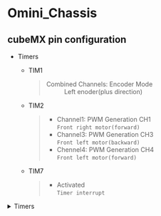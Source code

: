 # Omini_Chassis

## cubeMX pin configuration
* Timers
  * TIM1  
    > <dl>
    >  <dt>Combined Channels: Encoder Mode</dt>
    >  <dd>Left enoder(plus direction)</dd>
    > </dl>
      
  * TIM2
    > * Channel1: PWM Generation CH1  
    >   `Front right motor(forward)`
    > * Channel3: PWM Generation CH3  
    >   `Front left motor(backward)`
    > * Chennel4: PWM Generation CH4  
    >   `Front left motor(forward)`
      
  * TIM7
    > * Activated  
        `Timer interrupt`
<details><summary>Timers</summary><div>
 
 <details><summary>TIM1</summary><div>
  <dl>
   <dt>Combined Channels: Encoder Mode</dt>
   <dd>Left enoder(plus direction)</dd>
  </dl>
 </div></details>
 
 <details><summary>TIM2</summary><div>
  <dl>
   <dt>Channel1: PWM Generation CH1</dt>
   <dd>Front right motor(forward)</dd>
   <dt>Channel3: PWM Generation CH3</dt>
   <dd>Front left motor(backward)</dd>
   <dt>Channel4: PWM Generation CH4</dt>
   <dd>Front left motor(forward)</dd>
  </dl>
 </div></details>
 
</div></details>
